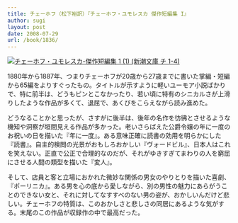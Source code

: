 ```yaml
---
title: チェーホフ（松下裕訳）『チェーホフ・ユモレスカ 傑作短編集 I』
author: sugi
layout: post
date: 2008-07-29
url: /book/1836/
---
```

<a href="http://www.amazon.co.jp/exec/obidos/ASIN/4102065067/chezsugi-22/ref=nosim/" name="amazletlink" target="_blank"><img src="http://i0.wp.com/ecx.images-amazon.com/images/I/51rWXmd12uL._SL160_.jpg?w=660" alt="チェーホフ・ユモレスカ-傑作短編集 1 (1) (新潮文庫 チ 1-4)" class="alignleft" data-recalc-dims="1" /></a>

1880年から1887年、つまりチェーホフが20歳から27歳までに書いた掌編・短編から65編をよりすぐったもの。タイトルが示すように軽いユーモア小説ばかりで、特に前半は、どうもピンとこなかったり、若い頃に特有のシニカルさが上滑りしたような作品が多くて、退屈で、あくびをこらえながら読み進めた。

どうなることかと思ったが、さすがに後半は、後年の名作を彷彿とさせるような機知や洞察が垣間見える作品が多かった。老いさらばえた公爵令嬢の年に一度のお祝いの日を描いた『年に一度』。ある意味正確に読書の効用を明らかにした『読書』。自主的検閲の光景がおもしろおかしい『ヴォードビル』、日本人はこれを笑えない。正直で公正で合理的なのだが、それがゆきすぎてまわりの人を窮屈にさせる人間の類型を描いた『変人』。

そして、店員と客と立場におかれた微妙な関係の男女のやりとりを描いた喜劇、『ポーリニカ』。ある男を心の底から愛しながら、別の男性の魅力にあらがうことのできない女と、それに対してなすすべのない男の姿が、おかしいんだけど悲しい。チェーホフの特質は、このおかしさと悲しさの同居にあるような気がする。末尾のこの作品が収録作の中で最高だった。

